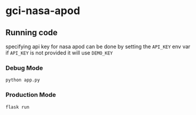 # gci-nasa-apod

 ## Running code
 
 specifying api key for nasa apod can be done by setting the `API_KEY` env var if `API_KEY` is not provided it will use `DEMO_KEY`
 
 ### Debug Mode
 
 ```
 python app.py
 ```
 
 ### Production Mode
 
 ```
 flask run
 ```
